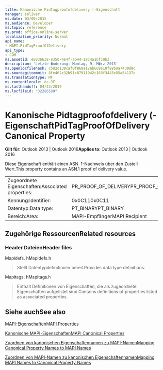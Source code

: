 ```yaml
---
title: Kanonische Pidtagproofofdelivery (-Eigenschaft
manager: soliver
ms.date: 03/09/2015
ms.audience: Developer
ms.topic: reference
ms.prod: office-online-server
localization_priority: Normal
api_name:
- MAPI.PidTagProofOfDelivery
api_type:
- COM
ms.assetid: e5036638-8350-464f-ab44-19c4a1bf50b3
description: 'Letzte �nderung: Montag, 9. M�rz 2015'
ms.openlocfilehash: cb82d139caf0f868a12ab669e10f89b8a7430d8c
ms.sourcegitcommit: 8fe462c32b91c87911942c188f3445e85a54137c
ms.translationtype: MT
ms.contentlocale: de-DE
ms.lasthandoff: 04/23/2019
ms.locfileid: "32286580"
---
```

# <a name="pidtagproofofdelivery-canonical-property"></a><span data-ttu-id="eae89-103">Kanonische Pidtagproofofdelivery (-Eigenschaft</span><span class="sxs-lookup"><span data-stu-id="eae89-103">PidTagProofOfDelivery Canonical Property</span></span>

  
  
<span data-ttu-id="eae89-104">**Gilt für**: Outlook 2013 | Outlook 2016</span><span class="sxs-lookup"><span data-stu-id="eae89-104">**Applies to**: Outlook 2013 | Outlook 2016</span></span> 
  
<span data-ttu-id="eae89-105">Diese Eigenschaft enthält einen ASN. 1-Nachweis über den Zustell Wert.</span><span class="sxs-lookup"><span data-stu-id="eae89-105">This property contains an ASN.1 proof of delivery value.</span></span>
  
|||
|:-----|:-----|
|<span data-ttu-id="eae89-106">Zugeordnete Eigenschaften:</span><span class="sxs-lookup"><span data-stu-id="eae89-106">Associated properties:</span></span>  <br/> |<span data-ttu-id="eae89-107">PR_PROOF_OF_DELIVERY</span><span class="sxs-lookup"><span data-stu-id="eae89-107">PR_PROOF_OF_DELIVERY</span></span>  <br/> |
|<span data-ttu-id="eae89-108">Kennung:</span><span class="sxs-lookup"><span data-stu-id="eae89-108">Identifier:</span></span>  <br/> |<span data-ttu-id="eae89-109">0x0C11</span><span class="sxs-lookup"><span data-stu-id="eae89-109">0x0C11</span></span>  <br/> |
|<span data-ttu-id="eae89-110">Datentyp:</span><span class="sxs-lookup"><span data-stu-id="eae89-110">Data type:</span></span>  <br/> |<span data-ttu-id="eae89-111">PT_BINARY</span><span class="sxs-lookup"><span data-stu-id="eae89-111">PT_BINARY</span></span>  <br/> |
|<span data-ttu-id="eae89-112">Bereich:</span><span class="sxs-lookup"><span data-stu-id="eae89-112">Area:</span></span>  <br/> |<span data-ttu-id="eae89-113">MAPI-Empfänger</span><span class="sxs-lookup"><span data-stu-id="eae89-113">MAPI Recipient</span></span>  <br/> |
   
## <a name="related-resources"></a><span data-ttu-id="eae89-114">Zugehörige Ressourcen</span><span class="sxs-lookup"><span data-stu-id="eae89-114">Related resources</span></span>

### <a name="header-files"></a><span data-ttu-id="eae89-115">Header Dateien</span><span class="sxs-lookup"><span data-stu-id="eae89-115">Header files</span></span>

<span data-ttu-id="eae89-116">Mapidefs. h</span><span class="sxs-lookup"><span data-stu-id="eae89-116">Mapidefs.h</span></span>
  
> <span data-ttu-id="eae89-117">Stellt Datentypdefinitionen bereit.</span><span class="sxs-lookup"><span data-stu-id="eae89-117">Provides data type definitions.</span></span>
    
<span data-ttu-id="eae89-118">Mapitags. h</span><span class="sxs-lookup"><span data-stu-id="eae89-118">Mapitags.h</span></span>
  
> <span data-ttu-id="eae89-119">Enthält Definitionen von Eigenschaften, die als zugeordnete Eigenschaften aufgelistet sind.</span><span class="sxs-lookup"><span data-stu-id="eae89-119">Contains definitions of properties listed as associated properties.</span></span>
    
## <a name="see-also"></a><span data-ttu-id="eae89-120">Siehe auch</span><span class="sxs-lookup"><span data-stu-id="eae89-120">See also</span></span>



[<span data-ttu-id="eae89-121">MAPI-Eigenschaften</span><span class="sxs-lookup"><span data-stu-id="eae89-121">MAPI Properties</span></span>](mapi-properties.md)
  
[<span data-ttu-id="eae89-122">Kanonische MAPI-Eigenschaften</span><span class="sxs-lookup"><span data-stu-id="eae89-122">MAPI Canonical Properties</span></span>](mapi-canonical-properties.md)
  
[<span data-ttu-id="eae89-123">Zuordnen von kanonischen Eigenschaftennamen zu MAPI-Namen</span><span class="sxs-lookup"><span data-stu-id="eae89-123">Mapping Canonical Property Names to MAPI Names</span></span>](mapping-canonical-property-names-to-mapi-names.md)
  
[<span data-ttu-id="eae89-124">Zuordnen von MAPI-Namen zu kanonischen Eigenschaftennamen</span><span class="sxs-lookup"><span data-stu-id="eae89-124">Mapping MAPI Names to Canonical Property Names</span></span>](mapping-mapi-names-to-canonical-property-names.md)

